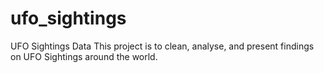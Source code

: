 # ufo_sightings
UFO Sightings Data
This project is to clean, analyse, and present findings on UFO Sightings around the world.

